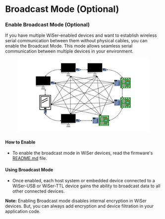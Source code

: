 # Broadcast Mode (Optional)

### **Enable Broadcast Mode (Optional)**

If you have multiple WiSer-enabled devices and want to establish wireless serial communication between them without physical cables, you can enable the Broadcast Mode. This mode allows seamless serial communication between multiple devices in your environment.

<figure><img src=".gitbook/assets/wiser-w3-inaction (1).png" alt=""><figcaption></figcaption></figure>

#### **How to Enable**

* To enable the broadcast mode in WiSer devices, read the firmware's [README.md](../../src/) file.&#x20;

#### **Using Broadcast Mode**

* Once enabled, each host system or embedded device connected to a WiSer-USB or WiSer-TTL device gains the ability to broadcast data to all other connected devices.

**Note:** Enabling Broadcast mode disables internal encryption in WiSer devices. But, you can always add encryption and device filtration in your application code.
